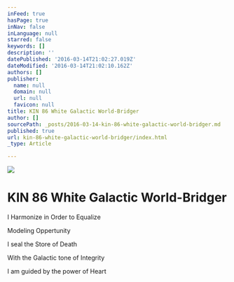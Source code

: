 ```yaml
---
inFeed: true
hasPage: true
inNav: false
inLanguage: null
starred: false
keywords: []
description: ''
datePublished: '2016-03-14T21:02:27.019Z'
dateModified: '2016-03-14T21:02:10.162Z'
authors: []
publisher:
  name: null
  domain: null
  url: null
  favicon: null
title: KIN 86 White Galactic World-Bridger
author: []
sourcePath: _posts/2016-03-14-kin-86-white-galactic-world-bridger.md
published: true
url: kin-86-white-galactic-world-bridger/index.html
_type: Article

---
```

![](https://the-grid-user-content.s3-us-west-2.amazonaws.com/d9dab78a-7439-423c-be25-02cebfe4f5d9.png)

# KIN 86 White Galactic World-Bridger

I Harmonize in Order to Equalize

Modeling Oppertunity

I seal the Store of Death

With the Galactic tone of Integrity

I am guided by the power of Heart